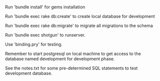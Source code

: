 Run 'bundle install' for gems installation

Run 'bundle exec rake db:create' to create local database for development

Run 'bundle exec rake db:migrate' to migrate all migrations to the schema

Run 'bundle exec shotgun' to runserver.

Use 'binding.pry' for testing. 

Remember to start postgresql on local machine to get access to
the database named development for development phase.

See the notes.txt for some pre-determined SQL statements to test
development database.